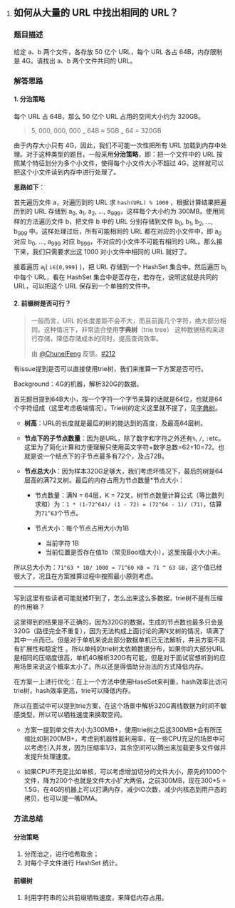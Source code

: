 1. ## 如何从大量的 URL 中找出相同的 URL？

    ### 题目描述

    给定 a、b 两个文件，各存放 50 亿个 URL，每个 URL 各占 64B，内存限制是 4G。请找出 a、b 两个文件共同的 URL。

    ### 解答思路

    #### 1. 分治策略

    每个 URL 占 64B，那么 50 亿个 URL 占用的空间大小约为 320GB。

    > 5, 000, 000, 000 _ 64B ≈ 5GB _ 64 = 320GB

    由于内存大小只有 4G，因此，我们不可能一次性把所有 URL 加载到内存中处理。对于这种类型的题目，一般采用**分治策略**，即：把一个文件中的 URL 按照某个特征划分为多个小文件，使得每个小文件大小不超过 4G，这样就可以把这个小文件读到内存中进行处理了。

    **思路如下**：

    首先遍历文件 a，对遍历到的 URL 求 `hash(URL) % 1000` ，根据计算结果把遍历到的 URL 存储到 a<sub>0</sub>, a<sub>1</sub>, a<sub>2</sub>, ..., a<sub>999</sub>，这样每个大小约为 300MB。使用同样的方法遍历文件 b，把文件 b 中的 URL 分别存储到文件 b<sub>0</sub>, b<sub>1</sub>, b<sub>2</sub>, ..., b<sub>999</sub> 中。这样处理过后，所有可能相同的 URL 都在对应的小文件中，即 a<sub>0</sub> 对应 b<sub>0</sub>, ..., a<sub>999</sub> 对应 b<sub>999</sub>，不对应的小文件不可能有相同的 URL。那么接下来，我们只需要求出这 1000 对小文件中相同的 URL 就好了。

    接着遍历 a<sub>i</sub>( `i∈[0,999]` )，把 URL 存储到一个 HashSet 集合中。然后遍历 b<sub>i</sub> 中每个 URL，看在 HashSet 集合中是否存在，若存在，说明这就是共同的 URL，可以把这个 URL 保存到一个单独的文件中。

    #### 2. 前缀树是否可行？

    > 一般而言，URL 的长度差距不会不大，而且前面几个字符，绝大部分相同。这种情况下，非常适合使用**字典树**（trie tree） 这种数据结构来进行存储，降低存储成本的同时，提高查询效率。
    >
    > 由 [@ChunelFeng](https://github.com/ChunelFeng) 反馈。[#212](https://github.com/doocs/advanced-java/issues/212)

    有issue提到是否可以直接使用trie树，我们来推算一下方案是否可行。

    Background：4G的机器，解析320G的数据。

    首先题目提到64B大小，按一个字符一个字节来算的话就是64位，也就是64个字符组成（这里考虑极端情况）。Trie树的定义这里就不提了，见[字典树](https://doocs.github.io/leetcode/tags/#%E5%A4%9A%E7%BA%BF%E7%A8%8B)。

    - **树高**：URL的长度就是最后的树的能达到的高度，及最高64层树。

    - **节点下的子节点数量**：因为是URL，除了数字和字符之外还有`%`, `/`, `:`etc。这里为了简化计算和方便理解只使用英文字符+数字总数=62+10=72。也就是说一个结点下的子节点最多有72个，及占72B。

    - **节点总大小**：因为样本320G足够大，我们考虑坏情况下，最后的树是64层高的满72叉树。最后的内存占用为节点数量*节点大小：

        - 节点数量：满N = 64层，K = 72叉，树节点数量计算公式（等比数列求和）为：`1 * (1-72^64)/ (1 - 72) = (72^64 - 1)/ (71)`，估算为`71^63`个节点。

        - 节点大小：每个节点占用大小为1B
            - 当前字符 1B
            - 当前位置是否存在值1b（常见Bool值大小），这里按最小大小来。

    所以总大小为：`71^63 * 1B/ 1000 ≈ 71^60 KB ≈ 71 ^ 63 GB`，这个值已经很大了，况且在方案推算过程中按照最小原则考虑。

    ---

    

    写到这里有些读者可能就被吓到了，怎么出来这么多数据，trie树不是有压缩的作用嘛？

    这里得到的结果是不正确的，因为320G的数据，生成的节点数也最多只会是320G（路径完全不重复），因为无法构成上面讨论的满N叉树的情况，填满了其中一点而已。但是对于单机来说此部分数据单机已无法解析，并且方案不具有扩展性和稳定性 。所以单纯的trie树太依赖数据分布，如果你的大部分URL是相同的压缩度很高，单机4G解析320G有可能，但是对于面试官想听到的应用场景来说这个概率太小了。所以还是得借助分治法的方式降低内存。

    在方案一上进行优化：在上一个方法中使用HaseSet来判重，hash效率比访问trie树，hash效率更高，trie可以降低内存。

    所以在面试中可以提到trie方案，在这个场景中解析320G离线数据为时间不敏感类型，所以可以牺牲速度来换取空间。

    - 方案一提到单文件大小为300MB+，使用trie树之后这300MB+会有所压缩比如到200MB+，考虑到机器性能利用率，在一些CPU充足的场景中可以考虑引入并发，因为压缩率1/3，其余空间可以腾出来加载更多文件做并发提升处理速度。

    - 如果CPU不充足比如单核，可以考虑增加切分的文件大小，原先的1000个文件，降为200个也就是文件大小扩大两倍，之前300MB，现在300*5 = 1.5G，在4G的机器上可以打满内存，减少IO次数，减少内核态到用户态的拷贝，也可以提一嘴DMA。

    

    

    ### 方法总结

    #### 分治策略

    1. 分而治之，进行哈希取余；
    1. 对每个子文件进行 HashSet 统计。

    #### 前缀树

    1. 利用字符串的公共前缀牺牲速度，来降低内存占用。
